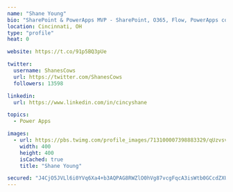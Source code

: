 ```yaml
---
name: "Shane Young"
bio: "SharePoint & PowerApps MVP - SharePoint, O365, Flow, PowerApps consulting? @PowerApps911 | Pure Snark? You found it."
location: Cincinnati, OH
type: "profile"
heat: 0

website: https://t.co/91p5BQ3pUe

twitter:
  username: ShanesCows
  url: https://twitter.com/ShanesCows
  followers: 13598

linkedin:
  url: https://www.linkedin.com/in/cincyshane

topics:
  - Power Apps

images:
  - url: https://pbs.twimg.com/profile_images/713100007398883329/qUzvsvQ3_400x400.jpg
    width: 400
    height: 400
    isCached: true
    title: "Shane Young"

secured: "J4CjO5JVLl6i0YVq6Xa4+b3AQPAG8RWZlO0hVg87vcgFqcA3isWtb0GCcdZXU/ysJdFhZl6qM5KWGQLW0VEIZrYOtEEMYCz9DGbfWQ8HaTbBackgxsoe+XypHCLs81sn94xLPMiZKfHGQVPkzc35khaKKLrQi6qeLoj/Hy1OdgTzzE7zHXgt8jlj8Sw/6GrG3t5fTOjpRLR+jf5Bkt5GM7vZuGNnD4a2W8BvNUuVkHhN2BmTi5XC6kUU1hWalRNIFTyShqndyi3P88eblAgV8E6CRLnzmlBKVFgFNCxUcAVlmWXRjiLmW2PXddXnOvJ72NZ9tHmRMRVGRu3z0gjDncRZXkyxgFf0p7XRtolx2DqNQTiVa7wsqhQBWM/KL3UKhk/2ubvBc5HWt8pMfe51iNgQRQbkQ7IZml4apWaNEcs=;MjO5WWC7GTOnpinj3KR6CQ=="
---
```


